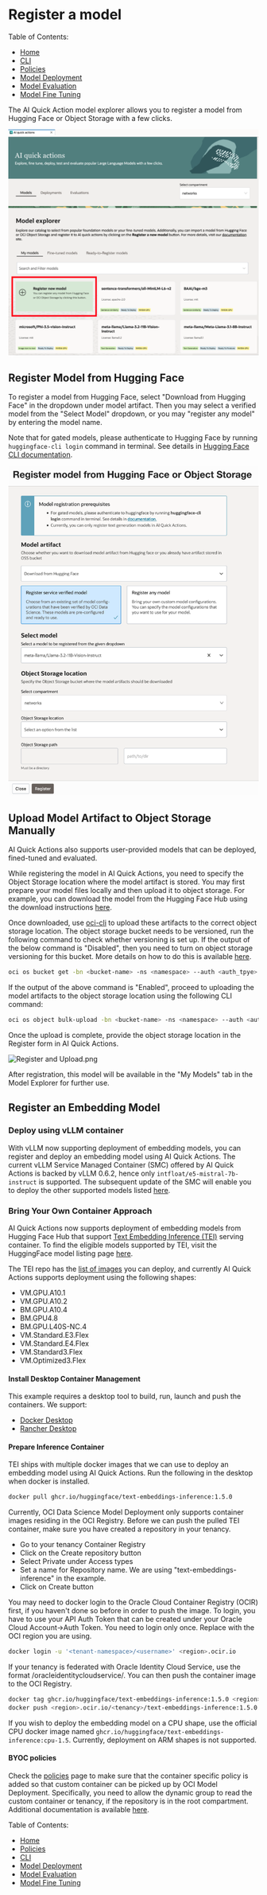 # Register a model

Table of Contents:

- [Home](README.md)
- [CLI](cli-tips.md)
- [Policies](policies/README.md)
- [Model Deployment](model-deployment-tips.md)
- [Model Evaluation](evaluation-tips.md)
- [Model Fine Tuning](fine-tuning-tips.md)

The AI Quick Action model explorer allows you to register a model from Hugging Face or Object Storage with a few clicks.

![Register new model](web_assets/register-button.png)

## Register Model from Hugging Face

To register a model from Hugging Face, select "Download from Hugging Face" in the dropdown under model artifact. Then you may select a verified model from the "Select Model" dropdown, or you may "register any model" by entering the model name.

Note that for gated models, please authenticate to Hugging Face by running `huggingface-cli login` command in terminal. See details in [Hugging Face CLI documentation](https://huggingface.co/docs/huggingface_hub/en/guides/cli).

![Register model from Hugging Face](web_assets/register-model.png)

## Upload Model Artifact to Object Storage Manually

AI Quick Actions also supports user-provided models that can be deployed, fined-tuned and evaluated.

While registering the model in AI Quick Actions, you need to specify the Object Storage location where the model artifact is stored.
You may first prepare your model files locally and then upload it to object storage.
For example, you can download the model from the Hugging Face Hub using the download instructions [here](https://huggingface.co/docs/huggingface_hub/main/en/guides/download).

Once downloaded, use [oci-cli](https://github.com/oracle/oci-cli) to upload these artifacts to the correct object storage location. 
The object storage bucket needs to be versioned, run the following command to check whether versioning is set up. If the output of the below command is "Disabled", then you need
to turn on object storage versioning for this bucket. More details on how to do this is available [here](https://docs.oracle.com/en-us/iaas/Content/Object/Tasks/usingversioning.htm).

```bash
oci os bucket get -bn <bucket-name> -ns <namespace> --auth <auth_tpye> | jq ".data.versioning"
```

If the output of the above command is "Enabled", proceed to uploading the model artifacts to the object storage location using the following CLI command:
```bash
oci os object bulk-upload -bn <bucket-name> -ns <namespace> --auth <auth_tpye> --prefix <file prefix> --src-dir <local-dir-location> --no-overwrite
```

Once the upload is complete, provide the object storage location in the Register form in AI Quick Actions.

![Register and Upload.png](web_assets/register-upload.png)

After registration, this model will be available in the "My Models" tab in the Model Explorer for further use.


## Register an Embedding Model

### Deploy using vLLM container 

With vLLM now supporting deployment of embedding models, you can register and deploy an embedding model using AI Quick Actions. The current vLLM Service Managed Container (SMC) offered by 
AI Quick Actions is backed by vLLM 0.6.2, hence only `intfloat/e5-mistral-7b-instruct` is supported. The subsequent 
update of the SMC will enable you to deploy the other supported models listed [here](https://docs.vllm.ai/en/latest/models/supported_models.html#text-embedding).


### Bring Your Own Container Approach

AI Quick Actions now supports deployment of embedding models from Hugging Face Hub that support [Text Embedding Inference (TEI)](https://github.com/huggingface/text-embeddings-inference) serving container. 
To find the eligible models supported by TEI, visit the HuggingFace model listing page [here](https://huggingface.co/models?other=text-embeddings-inference). 

The TEI repo has the [list of images](https://github.com/huggingface/text-embeddings-inference?tab=readme-ov-file#docker-images) you can deploy, 
and currently AI Quick Actions supports deployment using the following shapes:

* VM.GPU.A10.1
* VM.GPU.A10.2
* BM.GPU.A10.4
* BM.GPU4.8
* BM.GPU.L40S-NC.4
* VM.Standard.E3.Flex
* VM.Standard.E4.Flex
* VM.Standard3.Flex
* VM.Optimized3.Flex


#### Install Desktop Container Management
This example requires a desktop tool to build, run, launch and push the containers. We support:

* [Docker Desktop](https://docs.docker.com/get-docker)
* [Rancher Desktop](https://rancherdesktop.io/)

#### Prepare Inference Container

TEI ships with multiple docker images that we can use to deploy an embedding model using AI Quick Actions. 
Run the following in the desktop when docker is installed.

```bash
docker pull ghcr.io/huggingface/text-embeddings-inference:1.5.0
```

Currently, OCI Data Science Model Deployment only supports container images residing in the OCI Registry.
Before we can push the pulled TEI container, make sure you have created a repository in your tenancy.

* Go to your tenancy Container Registry
* Click on the Create repository button
* Select Private under Access types
* Set a name for Repository name. We are using "text-embeddings-inference" in the example.
* Click on Create button

You may need to docker login to the Oracle Cloud Container Registry (OCIR) first, if you haven't done so before in 
order to push the image. To login, you have to use your API Auth Token that can be created under your Oracle Cloud Account->Auth Token. 
You need to login only once. Replace with the OCI region you are using.

```bash
docker login -u '<tenant-namespace>/<username>' <region>.ocir.io
```

If your tenancy is federated with Oracle Identity Cloud Service, use the format /oracleidentitycloudservice/. 
You can then push the container image to the OCI Registry.

```bash
docker tag ghcr.io/huggingface/text-embeddings-inference:1.5.0 <region>.ocir.io/<tenancy>/text-embeddings-inference:1.5.0
docker push <region>.ocir.io/<tenancy>/text-embeddings-inference:1.5.0
```

If you wish to deploy the embedding model on a CPU shape, use the official CPU docker image named
`ghcr.io/huggingface/text-embeddings-inference:cpu-1.5`. Currently, deployment on ARM shapes is not supported.

#### BYOC policies

Check the [policies](policies/README.md) page to make sure that the  container specific policy is added so that 
custom container can be picked up by OCI Model Deployment. Specifically, you need to allow the dynamic group to read
the custom container or tenancy, if the repository is in the root compartment. Additional documentation is available
[here](https://docs.oracle.com/en-us/iaas/data-science/using/model-dep-policies-auth.htm#model_dep_policies_auth__access-custom-container).


Table of Contents:

- [Home](README.md)
- [Policies](policies/README.md)
- [CLI](cli-tips.md)
- [Model Deployment](model-deployment-tips.md)
- [Model Evaluation](evaluation-tips.md)
- [Model Fine Tuning](fine-tuning-tips.md)

